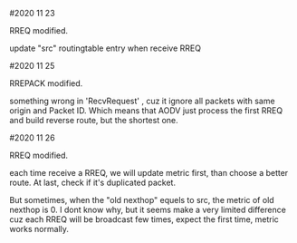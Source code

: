 #2020 11 23

RREQ modified.

update "src" routingtable entry when receive RREQ


#2020 11 25

RREPACK modified.

something wrong in  'RecvRequest' , cuz it ignore all packets with same origin and Packet ID.
 Which means that AODV just process the first RREQ and build reverse route, but the shortest one. 


#2020 11 26

RREQ modified.

each time receive a RREQ, we will update metric first, than choose a better route.
 At last, check if it's duplicated packet.

 But sometimes,  when the "old nexthop" equels to src, the metric of old nexthop is 0. I dont know why, 
  but it seems make a very limited difference cuz each RREQ will be broadcast few times, expect the first time, metric works normally.